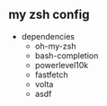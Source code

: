## my zsh config

- dependencies
    - oh-my-zsh
    - bash-completion
    - powerlevel10k
    - fastfetch
    - volta
    - asdf
